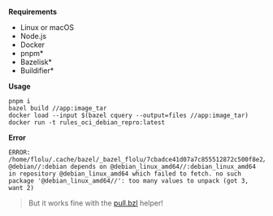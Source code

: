 **Requirements**

- Linux or macOS
- Node.js
- Docker
- pnpm\*
- Bazelisk\*
- Buildifier\*

**Usage**

```
pnpm i
bazel build //app:image_tar
docker load --input $(bazel cquery --output=files //app:image_tar)
docker run -t rules_oci_debian_repro:latest
```

**Error**

```
ERROR: /home/flolu/.cache/bazel/_bazel_flolu/7cbadce41d07a7c855512872c500f8e2/external/debian/BUILD.bazel:1:6: @debian//:debian depends on @debian_linux_amd64//:debian_linux_amd64 in repository @debian_linux_amd64 which failed to fetch. no such package '@debian_linux_amd64//': too many values to unpack (got 3, want 2)
```

> But it works fine with the [pull.bzl](pull.bzl) helper!

